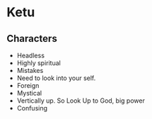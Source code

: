 # Ketu

## Characters
- Headless
- Highly spiritual
- Mistakes
- Need to look into your self.
- Foreign
- Mystical
- Vertically up. So Look Up to God, big power
- Confusing